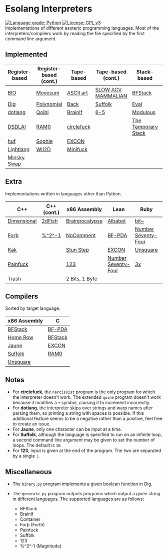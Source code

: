 # Esolang Interpreters
[![Language grade: Python](https://img.shields.io/lgtm/grade/python/g/bangyen/esolangs.svg?logo=lgtm&logoWidth=18)](https://lgtm.com/projects/g/bangyen/esolangs/context:python)
[![License: GPL v3](https://img.shields.io/badge/License-GPLv3-blue.svg)](https://www.gnu.org/licenses/gpl-3.0) \
Implementations of different esoteric programming languages. Most of the interpreters/compilers work by reading the file specified by the first command line argument.

## Implemented
| Register-based                                       | Register-based (cont.)                             | Tape-based                                         | Tape-based (cont.)                                                 | Stack-based                                                          | Other                                            |
|------------------------------------------------------|----------------------------------------------------|----------------------------------------------------|--------------------------------------------------------------------|----------------------------------------------------------------------|--------------------------------------------------|
| [BIO](https://esolangs.org/wiki/BIO)                 | [Movesum](https://esolangs.org/wiki/Movesum)       | [ASCII art](https://esolangs.org/wiki/ASCII_art)   | [SLOW ACV MAMMALIAN](https://esolangs.org/wiki/SLOW_ACV_MAMMALIAN) | [BFStack](https://esolangs.org/wiki/BFStack)                         | [Bitdeque](https://esolangs.org/wiki/Bitdeque)   |
| [Dig](https://esolangs.org/wiki/Dig)                 | [Polynomial](https://esolangs.org/wiki/Polynomial) | [Back](https://esolangs.org/wiki/Back)             | [Suffolk](https://esolangs.org/wiki/Suffolk)                       | [Eval](https://esolangs.org/wiki/Eval)                               | [Clockwise](https://esolangs.org/wiki/Clockwise) |
| [dotlang](https://esolangs.org/wiki/Dotlang)         | [Qoibl](https://esolangs.org/wiki/Qoibl)           | [BrainIf](https://esolangs.org/wiki/BrainIf)       | [6-5](https://esolangs.org/wiki/6-5)                               | [Modulous](https://esolangs.org/wiki/Modulous)                       | [Container](https://esolangs.org/wiki/Container) |
| [DSDLAI](https://esolangs.org/wiki/DSDLAI)           | [RAM0](https://esolangs.org/wiki/RAM0)             | [circlefuck](https://esolangs.org/wiki/Circlefuck) |                                                                    | [The Temporary Stack](https://esolangs.org/wiki/The_Temporary_Stack) | [Keys](https://esolangs.org/wiki/Keys)           |
| [huf](https://esolangs.org/wiki/Huf)                 | [Sophie](https://esolangs.org/wiki/Sophie)         | [EXCON](https://esolangs.org/wiki/EXCON)           |                                                                    |                                                                      | [Nevermind](https://esolangs.org/wiki/Nevermind) |
| [Lightlang](https://esolangs.org/wiki/Lightlang)     | [WII2D](https://esolangs.org/wiki/WII2D)           | [Minifuck](https://esolangs.org/wiki/Minifuck)     |                                                                    |                                                                      | [ZTOALC L](https://esolangs.org/wiki/ZTOALC_L)   |
| [Minsky Swap](https://esolangs.org/wiki/Minsky_Swap) |                                                    |                                                    |                                                                    |                                                                      |                                                  |

## Extra
Implementations written in languages other than Python.

| C++                                                  | C++ (cont.)                                      | x86 Assembly                                               | Lean                                                                 | Ruby                                                                 | R                                        |
|------------------------------------------------------|--------------------------------------------------|------------------------------------------------------------|----------------------------------------------------------------------|----------------------------------------------------------------------|------------------------------------------|
| [Dimensional](https://esolangs.org/wiki/Dimensional) | [2dFish](https://esolangs.org/wiki/2dFish)       | [Brainpocalypse](https://esolangs.org/wiki/Brainpocalypse) | [Albabet](https://esolangs.org/wiki/Albabet)                         | [bit~](https://esolangs.org/wiki/Bit~)                               | [EXCON](https://esolangs.org/wiki/EXCON) |
| [Forþ](https://esolangs.org/wiki/For%C3%BE)          | [%^2^-1](https://esolangs.org/wiki/%25%5E2%5E-1) | [NoComment](https://esolangs.org/wiki/NoComment)           | [BF-PDA](https://esolangs.org/wiki/BF-PDA)                           | [Number Seventy-Four](https://esolangs.org/wiki/Number_Seventy-Four) |                                          |
| [Kak](https://esolangs.org/wiki/Kak)                 |                                                  | [Stun Step](https://esolangs.org/wiki/Stun_Step)           | [EXCON](https://esolangs.org/wiki/EXCON)                             | [Unsquare](https://esolangs.org/wiki/Unsquare)                       |                                          |
| [Painfuck](https://esolangs.org/wiki/Painfuck)       |                                                  | [123](https://esolangs.org/wiki/123)                       | [Number Seventy-Four](https://esolangs.org/wiki/Number_Seventy-Four) | [3x](https://esolangs.org/wiki/3x)                                   |                                          |
| [Trash](https://esolangs.org/wiki/Trash)             |                                                  | [2 Bits, 1 Byte](https://esolangs.org/wiki/2_Bits,_1_Byte) |                                                                      |                                                                      |                                          |

## Compilers
Sorted by target language.

| x86 Assembly                                   | C                                            |
|------------------------------------------------|----------------------------------------------|
| [BFStack](https://esolangs.org/wiki/BFStack)   | [BF-PDA](https://esolangs.org/wiki/BF-PDA)   |
| [Home Row](https://esolangs.org/wiki/Home_Row) | [BFStack](https://esolangs.org/wiki/BFStack) |
| [Jaune](https://esolangs.org/wiki/Jaune)       | [EXCON](https://esolangs.org/wiki/EXCON)     |
| [Suffolk](https://esolangs.org/wiki/Suffolk)   | [RAM0](https://esolangs.org/wiki/RAM0)       |
| [Unsquare](https://esolangs.org/wiki/Unsquare) |                                              |

## Notes
-   For **circlefuck**, the `narcissist` program is the only program for which the interpreter doesn't work. The extended `quine` program doesn't work because it modifies a `+` symbol, causing it to increment incorrectly.
-   For **dotlang**, the interpreter skips over strings and warp names after parsing them, so printing a string with spaces is possible. If this additional feature seems to be a negative rather than a positive, feel free to create an issue.
-   For **Jaune**, only one character can be input at a time.
-   For **Suffolk**, although the language is specified to run on an infinite loop, a second command line argument may be given to set the number of loops. The default is `10`.
-   For **123**, input is given at the end of the program. The two are separated by a single `|`.

## Miscellaneous
-   The `binary.py` program implements a given boolean function in Dig.

-   The `generate.py` program outputs programs which output a given string in different languages. The supported languages are as follows:
    -   BFStack
    -   BrainIf
    -   Container
    -   Forþ (Forth)
    -   Painfuck
    -   Suffolk
    -   123
    -   %^2^-1 (Magnitude)
